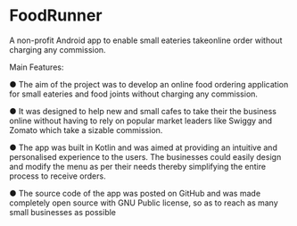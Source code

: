 # FoodRunner

A non-profit Android app to enable small eateries takeonline order without charging any commission.

Main Features:

● The aim of the project was to develop an online food ordering application for small eateries and food joints without charging any commission.

● It was designed to help new and small cafes to take their the business online without having to rely on popular market leaders like Swiggy and Zomato which take a sizable commission.

● The app was built in Kotlin and was aimed at providing an intuitive and personalised experience to the users. The businesses could easily design and modify the menu as per their needs thereby simplifying the entire process to receive orders.

● The source code of the app was posted on GitHub and was made completely open source with GNU Public license, so as to reach as many small businesses as possible
